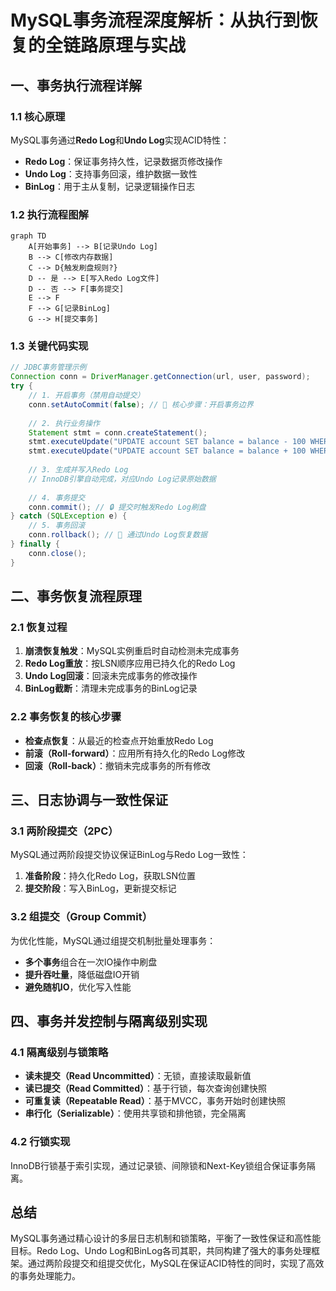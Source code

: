 # MySQL事务流程深度解析：从执行到恢复的全链路原理与实战

## 一、事务执行流程详解

### 1.1 核心原理

MySQL事务通过**Redo Log**和**Undo Log**实现ACID特性：
- **Redo Log**：保证事务持久性，记录数据页修改操作
- **Undo Log**：支持事务回滚，维护数据一致性
- **BinLog**：用于主从复制，记录逻辑操作日志

### 1.2 执行流程图解

```mermaid
graph TD
    A[开始事务] --> B[记录Undo Log]
    B --> C[修改内存数据]
    C --> D{触发刷盘规则?}
    D -- 是 --> E[写入Redo Log文件]
    D -- 否 --> F[事务提交]
    E --> F
    F --> G[记录BinLog]
    G --> H[提交事务]
```

### 1.3 关键代码实现

```java
// JDBC事务管理示例
Connection conn = DriverManager.getConnection(url, user, password);
try {
    // 1. 开启事务（禁用自动提交）
    conn.setAutoCommit(false); // 🔑 核心步骤：开启事务边界
    
    // 2. 执行业务操作
    Statement stmt = conn.createStatement();
    stmt.executeUpdate("UPDATE account SET balance = balance - 100 WHERE id=1"); // 转出操作
    stmt.executeUpdate("UPDATE account SET balance = balance + 100 WHERE id=2"); // 转入操作
    
    // 3. 生成并写入Redo Log
    // InnoDB引擎自动完成，对应Undo Log记录原始数据
    
    // 4. 事务提交
    conn.commit(); // 🔒 提交时触发Redo Log刷盘
} catch (SQLException e) {
    // 5. 事务回滚
    conn.rollback(); // 🔄 通过Undo Log恢复数据
} finally {
    conn.close();
}
```

## 二、事务恢复流程原理

### 2.1 恢复过程

1. **崩溃恢复触发**：MySQL实例重启时自动检测未完成事务
2. **Redo Log重放**：按LSN顺序应用已持久化的Redo Log
3. **Undo Log回滚**：回滚未完成事务的修改操作
4. **BinLog截断**：清理未完成事务的BinLog记录

### 2.2 事务恢复的核心步骤

- **检查点恢复**：从最近的检查点开始重放Redo Log
- **前滚（Roll-forward）**：应用所有持久化的Redo Log修改
- **回滚（Roll-back）**：撤销未完成事务的所有修改

## 三、日志协调与一致性保证

### 3.1 两阶段提交（2PC）

MySQL通过两阶段提交协议保证BinLog与Redo Log一致性：

1. **准备阶段**：持久化Redo Log，获取LSN位置
2. **提交阶段**：写入BinLog，更新提交标记

### 3.2 组提交（Group Commit）

为优化性能，MySQL通过组提交机制批量处理事务：

- **多个事务**组合在一次IO操作中刷盘
- **提升吞吐量**，降低磁盘IO开销
- **避免随机IO**，优化写入性能

## 四、事务并发控制与隔离级别实现

### 4.1 隔离级别与锁策略

- **读未提交（Read Uncommitted）**：无锁，直接读取最新值
- **读已提交（Read Committed）**：基于行锁，每次查询创建快照
- **可重复读（Repeatable Read）**：基于MVCC，事务开始时创建快照
- **串行化（Serializable）**：使用共享锁和排他锁，完全隔离

### 4.2 行锁实现

InnoDB行锁基于索引实现，通过记录锁、间隙锁和Next-Key锁组合保证事务隔离。

## 总结

MySQL事务通过精心设计的多层日志机制和锁策略，平衡了一致性保证和高性能目标。Redo Log、Undo Log和BinLog各司其职，共同构建了强大的事务处理框架。通过两阶段提交和组提交优化，MySQL在保证ACID特性的同时，实现了高效的事务处理能力。
